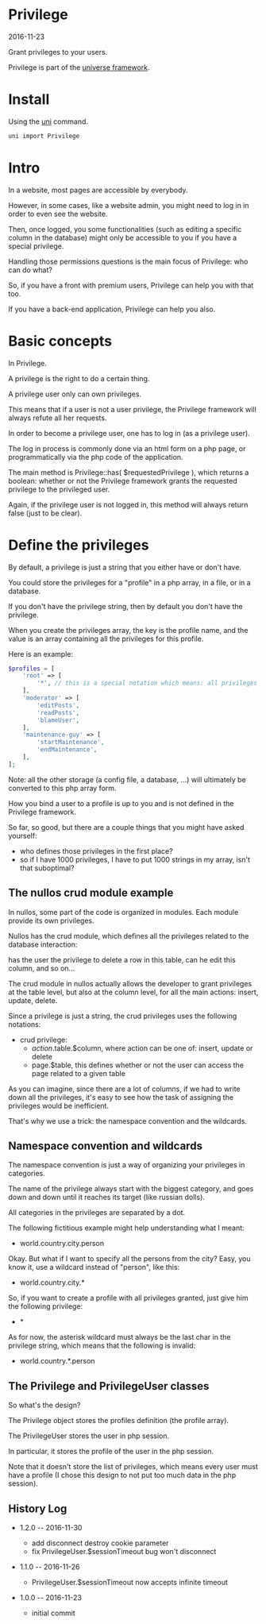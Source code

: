 Privilege
==================
2016-11-23



Grant privileges to your users.



Privilege is part of the [universe framework](https://github.com/karayabin/universe-snapshot).


Install
==========
Using the [uni](https://github.com/lingtalfi/universe-naive-importer) command.
```bash
uni import Privilege
```


Intro
============
In a website, most pages are accessible by everybody.

However, in some cases, like a website admin, you might need to log in in order to even see the website.

Then, once logged, you some functionalities (such as editing a specific column in the database) might only be 
accessible to you if you have a special privilege.

Handling those permissions questions is the main focus of Privilege: who can do what?

So, if you have a front with premium users, Privilege can help you with that too.

If you have a back-end application, Privilege can help you also.







Basic concepts
=====================

In Privilege.

A privilege is the right to do a certain thing.

A privilege user only can own privileges.

This means that if a user is not a user privilege, the Privilege framework will always refute all her requests.

In order to become a privilege user, one has to log in (as a privilege user).

The log in process is commonly done via an html form on a php page, or programmatically via the php code of the application.

The main method is Privilege::has( $requestedPrivilege ), which returns a boolean: whether or not the Privilege framework
grants the requested privilege to the privileged user. 

Again, if the privilege user is not logged in, this method will always return false (just to be clear).





Define the privileges
=========================

By default, a privilege is just a string that you either have or don't have.

You could store the privileges for a "profile" in a php array, in a file, or in a database.

If you don't have the privilege string, then by default you don't have the privilege.


When you create the privileges array, the key is the profile name, and the value is an array containing all the privileges
for this profile.


Here is an example:

```php
$profiles = [
    'root' => [
        '*', // this is a special notation which means: all privileges granted, we'll talk about that later
    ], 
    'moderator' => [
        'editPosts',
        'readPosts',
        'blameUser',
    ],
    'maintenance-guy' => [
        'startMaintenance',
        'endMaintenance',
    ],
];
```

Note: all the other storage (a config file, a database, ...) will ultimately be converted to this php array form.

How you bind a user to a profile is up to you and is not defined in the Privilege framework.

So far, so good, but there are a couple things that you might have asked yourself:

- who defines those privileges in the first place?
- so if I have 1000 privileges, I have to put 1000 strings in my array, isn't that suboptimal?



The nullos crud module example
-----------

In nullos, some part of the code is organized in modules. Each module provide its own privileges.

Nullos has the crud module, which defines all the privileges related to the database interaction:

has the user the privilege to delete a row in this table, can he edit this column, and so on...


The crud module in nullos actually allows the developer to grant privileges at the table level, but also at the column level,
for all the main actions: insert, update, delete.
  
Since a privilege is just a string, the crud privileges uses the following notations:
  
- crud privilege: 
    - $action.$table.$column, where action can be one of: insert, update or delete
    - page.$table, this defines whether or not the user can access the page related to a given table
    
    
As you can imagine, since there are a lot of columns, if we had to write down all the privileges, it's easy to see how the task of assigning the privileges
would be inefficient.

That's why we use a trick: the namespace convention and the wildcards.


Namespace convention and wildcards
------------------------------------------

The namespace convention is just a way of organizing your privileges in categories.

The name of the privilege always start with the biggest category, and goes down and down until it reaches its target (like russian dolls).

All categories in the privileges are separated by a dot.

The following fictitious example might help understanding what I meant:
 
- world.country.city.person


Okay. But what if I want to specify all the persons from the city?
Easy, you know it, use a wildcard instead of "person", like this:

- world.country.city.*
 
 
So, if you want to create a profile with all privileges granted, just give him the following privilege:
 
- \*
 
 
 
As for now, the asterisk wildcard must always be the last char in the privilege string, which means that the following is invalid:
 
- world.country.*.person 
 

The Privilege and PrivilegeUser classes
--------------------------------------------

So what's the design?

The Privilege object stores the profiles definition (the profile array).

The PrivilegeUser stores the user in php session.

In particular, it stores the profile of the user in the php session.

Note that it doesn't store the list of privileges, which means every user must have a profile (I chose this design 
to not put too much data in the php session).






History Log
------------------
    
- 1.2.0 -- 2016-11-30

    - add disconnect destroy cookie parameter
    - fix PrivilegeUser.$sessionTimeout bug won't disconnect
    
- 1.1.0 -- 2016-11-26

    - PrivilegeUser.$sessionTimeout now accepts infinite timeout

- 1.0.0 -- 2016-11-23

    - initial commit



